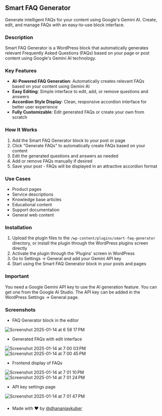 ## Smart FAQ Generator

Generate intelligent FAQs for your content using Google's Gemini AI. Create, edit, and manage FAQs with an easy-to-use block interface.

### Description

Smart FAQ Generator is a WordPress block that automatically generates relevant Frequently Asked Questions (FAQs) based on your page or post content using Google's Gemini AI technology.

### Key Features

- **AI-Powered FAQ Generation**: Automatically creates relevant FAQs based on your content using Gemini AI
- **Easy Editing**: Simple interface to edit, add, or remove questions and answers
- **Accordion Style Display**: Clean, responsive accordion interface for better user experience
- **Fully Customizable**: Edit generated FAQs or create your own from scratch

### How It Works

1. Add the Smart FAQ Generator block to your post or page
2. Click "Generate FAQs" to automatically create FAQs based on your content
3. Edit the generated questions and answers as needed
4. Add or remove FAQs manually if desired
5. Save your post - FAQs will be displayed in an attractive accordion format

### Use Cases

- Product pages
- Service descriptions
- Knowledge base articles
- Educational content
- Support documentation
- General web content

### Installation

1. Upload the plugin files to the `/wp-content/plugins/smart-faq-generator` directory, or install the plugin through the WordPress plugins screen directly
2. Activate the plugin through the 'Plugins' screen in WordPress
3. Go to Settings -> General and add your Gemini API key
4. Start using the Smart FAQ Generator block in your posts and pages

### Important

You need a Google Gemini API key to use the AI generation feature. You can get one from the Google AI Studio. The API key can be added in the WordPress Settings -> General page.

### Screenshots

- FAQ Generator block in the editor

![Screenshot 2025-01-14 at 6 58 17 PM](https://github.com/user-attachments/assets/cb8fe27c-5209-4ef8-8e78-9896f4dd42f4)

- Generated FAQs with edit interface

![Screenshot 2025-01-14 at 7 00 03 PM](https://github.com/user-attachments/assets/94c619d5-272f-431b-9c9a-5eea3c0f47d1)
![Screenshot 2025-01-14 at 7 00 45 PM](https://github.com/user-attachments/assets/3775bc0b-8ab8-4b29-af7e-b82ea7cce2ae)

- Frontend display of FAQs

![Screenshot 2025-01-14 at 7 01 10 PM](https://github.com/user-attachments/assets/ba7f65c7-140e-4500-9ce3-f0532e8b36ab)
![Screenshot 2025-01-14 at 7 01 24 PM](https://github.com/user-attachments/assets/63c20b7e-3e2c-441a-a262-b70ebbd0f64f)

- API key settings page

![Screenshot 2025-01-14 at 7 01 47 PM](https://github.com/user-attachments/assets/3481ab4f-ef89-49d0-9270-4f54f7715ac5)

###

- Made with ❤️ by [@dhananjaykuber](https://github.com/dhananjaykuber)
